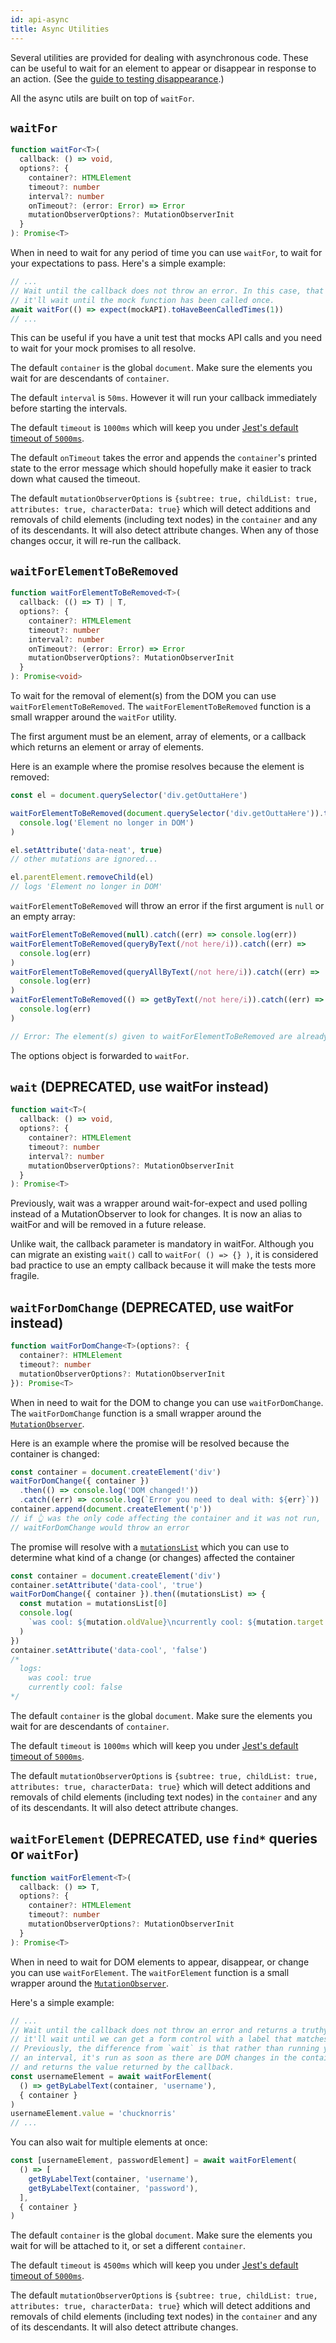 ```yaml
---
id: api-async
title: Async Utilities
---
```


Several utilities are provided for dealing with asynchronous code. These can be
useful to wait for an element to appear or disappear in response to an action.
(See the [guide to testing disappearance](guide-disappearance.md).)

All the async utils are built on top of `waitFor`.

## `waitFor`

```typescript
function waitFor<T>(
  callback: () => void,
  options?: {
    container?: HTMLElement
    timeout?: number
    interval?: number
    onTimeout?: (error: Error) => Error
    mutationObserverOptions?: MutationObserverInit
  }
): Promise<T>
```

When in need to wait for any period of time you can use `waitFor`, to wait for
your expectations to pass. Here's a simple example:

```javascript
// ...
// Wait until the callback does not throw an error. In this case, that means
// it'll wait until the mock function has been called once.
await waitFor(() => expect(mockAPI).toHaveBeenCalledTimes(1))
// ...
```

This can be useful if you have a unit test that mocks API calls and you need to
wait for your mock promises to all resolve.

The default `container` is the global `document`. Make sure the elements you
wait for are descendants of `container`.

The default `interval` is `50ms`. However it will run your callback immediately
before starting the intervals.

The default `timeout` is `1000ms` which will keep you under
[Jest's default timeout of `5000ms`](https://jestjs.io/docs/en/jest-object.html#jestsettimeouttimeout).

The default `onTimeout` takes the error and appends the `container`'s printed
state to the error message which should hopefully make it easier to track down
what caused the timeout.

The default `mutationObserverOptions` is
`{subtree: true, childList: true, attributes: true, characterData: true}` which
will detect additions and removals of child elements (including text nodes) in
the `container` and any of its descendants. It will also detect attribute
changes. When any of those changes occur, it will re-run the callback.

## `waitForElementToBeRemoved`

```typescript
function waitForElementToBeRemoved<T>(
  callback: (() => T) | T,
  options?: {
    container?: HTMLElement
    timeout?: number
    interval?: number
    onTimeout?: (error: Error) => Error
    mutationObserverOptions?: MutationObserverInit
  }
): Promise<void>
```

To wait for the removal of element(s) from the DOM you can use
`waitForElementToBeRemoved`. The `waitForElementToBeRemoved` function is a small
wrapper around the `waitFor` utility.

The first argument must be an element, array of elements, or a callback which
returns an element or array of elements.

Here is an example where the promise resolves because the element is removed:

```javascript
const el = document.querySelector('div.getOuttaHere')

waitForElementToBeRemoved(document.querySelector('div.getOuttaHere')).then(() =>
  console.log('Element no longer in DOM')
)

el.setAttribute('data-neat', true)
// other mutations are ignored...

el.parentElement.removeChild(el)
// logs 'Element no longer in DOM'
```

`waitForElementToBeRemoved` will throw an error if the first argument is `null`
or an empty array:

```javascript
waitForElementToBeRemoved(null).catch((err) => console.log(err))
waitForElementToBeRemoved(queryByText(/not here/i)).catch((err) =>
  console.log(err)
)
waitForElementToBeRemoved(queryAllByText(/not here/i)).catch((err) =>
  console.log(err)
)
waitForElementToBeRemoved(() => getByText(/not here/i)).catch((err) =>
  console.log(err)
)

// Error: The element(s) given to waitForElementToBeRemoved are already removed. waitForElementToBeRemoved requires that the element(s) exist(s) before waiting for removal.
```

The options object is forwarded to `waitFor`.

## `wait` (DEPRECATED, use waitFor instead)

```typescript
function wait<T>(
  callback: () => void,
  options?: {
    container?: HTMLElement
    timeout?: number
    interval?: number
    mutationObserverOptions?: MutationObserverInit
  }
): Promise<T>
```

Previously, wait was a wrapper around wait-for-expect and used polling instead
of a MutationObserver to look for changes. It is now an alias to waitFor and
will be removed in a future release.

Unlike wait, the callback parameter is mandatory in waitFor. Although you can
migrate an existing `wait()` call to `waitFor( () => {} )`, it is considered bad
practice to use an empty callback because it will make the tests more fragile.

## `waitForDomChange` (DEPRECATED, use waitFor instead)

```typescript
function waitForDomChange<T>(options?: {
  container?: HTMLElement
  timeout?: number
  mutationObserverOptions?: MutationObserverInit
}): Promise<T>
```

When in need to wait for the DOM to change you can use `waitForDomChange`. The
`waitForDomChange` function is a small wrapper around the
[`MutationObserver`](https://developer.mozilla.org/en-US/docs/Web/API/MutationObserver).

Here is an example where the promise will be resolved because the container is
changed:

```javascript
const container = document.createElement('div')
waitForDomChange({ container })
  .then(() => console.log('DOM changed!'))
  .catch((err) => console.log(`Error you need to deal with: ${err}`))
container.append(document.createElement('p'))
// if 👆 was the only code affecting the container and it was not run,
// waitForDomChange would throw an error
```

The promise will resolve with a
[`mutationsList`](https://developer.mozilla.org/en-US/docs/Web/API/MutationObserver/MutationObserver)
which you can use to determine what kind of a change (or changes) affected the
container

```javascript
const container = document.createElement('div')
container.setAttribute('data-cool', 'true')
waitForDomChange({ container }).then((mutationsList) => {
  const mutation = mutationsList[0]
  console.log(
    `was cool: ${mutation.oldValue}\ncurrently cool: ${mutation.target.dataset.cool}`
  )
})
container.setAttribute('data-cool', 'false')
/*
  logs:
    was cool: true
    currently cool: false
*/
```

The default `container` is the global `document`. Make sure the elements you
wait for are descendants of `container`.

The default `timeout` is `1000ms` which will keep you under
[Jest's default timeout of `5000ms`](https://jestjs.io/docs/en/jest-object.html#jestsettimeouttimeout).

The default `mutationObserverOptions` is
`{subtree: true, childList: true, attributes: true, characterData: true}` which
will detect additions and removals of child elements (including text nodes) in
the `container` and any of its descendants. It will also detect attribute
changes.

## `waitForElement` (DEPRECATED, use `find*` queries or `waitFor`)

```typescript
function waitForElement<T>(
  callback: () => T,
  options?: {
    container?: HTMLElement
    timeout?: number
    mutationObserverOptions?: MutationObserverInit
  }
): Promise<T>
```

When in need to wait for DOM elements to appear, disappear, or change you can
use `waitForElement`. The `waitForElement` function is a small wrapper around
the
[`MutationObserver`](https://developer.mozilla.org/en-US/docs/Web/API/MutationObserver).

Here's a simple example:

```javascript
// ...
// Wait until the callback does not throw an error and returns a truthy value. In this case, that means
// it'll wait until we can get a form control with a label that matches "username".
// Previously, the difference from `wait` is that rather than running your callback on
// an interval, it's run as soon as there are DOM changes in the container
// and returns the value returned by the callback.
const usernameElement = await waitForElement(
  () => getByLabelText(container, 'username'),
  { container }
)
usernameElement.value = 'chucknorris'
// ...
```

You can also wait for multiple elements at once:

```javascript
const [usernameElement, passwordElement] = await waitForElement(
  () => [
    getByLabelText(container, 'username'),
    getByLabelText(container, 'password'),
  ],
  { container }
)
```

The default `container` is the global `document`. Make sure the elements you
wait for will be attached to it, or set a different `container`.

The default `timeout` is `4500ms` which will keep you under
[Jest's default timeout of `5000ms`](https://facebook.github.io/jest/docs/en/jest-object.html#jestsettimeouttimeout).

The default `mutationObserverOptions` is
`{subtree: true, childList: true, attributes: true, characterData: true}` which
will detect additions and removals of child elements (including text nodes) in
the `container` and any of its descendants. It will also detect attribute
changes.
